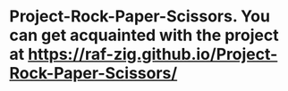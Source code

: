 # Project-Rock-Paper-Scissors. You can get acquainted with the project at https://raf-zig.github.io/Project-Rock-Paper-Scissors/
